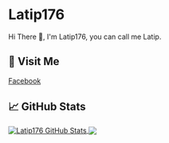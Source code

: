 # Latip176
Hi There 👋, I'm Latip176, you can call me Latip.
<br>
## 🚶 Visit Me
<a href="https://facebook.com/latif.dev">Facebook</a>
<br>
## &#x1f4c8; GitHub Stats
<a href="https://github.com/Latip176">
  <img align="center" src="https://github-readme-stats.vercel.app/api?username=Latip176&count_private=true&show_icons=true&hide_border=false&custom_title=Latip176%20Github%20Stats&include_all_commits=true&hide=issues&theme=tokyonight" alt="Latip176 GitHub Stats" />
</a>
<a href="https://github.com/Latip176">
  <img align="center" src="https://github-readme-stats.vercel.app/api/top-langs/?username=Latip176&layout=compact&hide_border=true&theme=tokyonight" />
</a>

